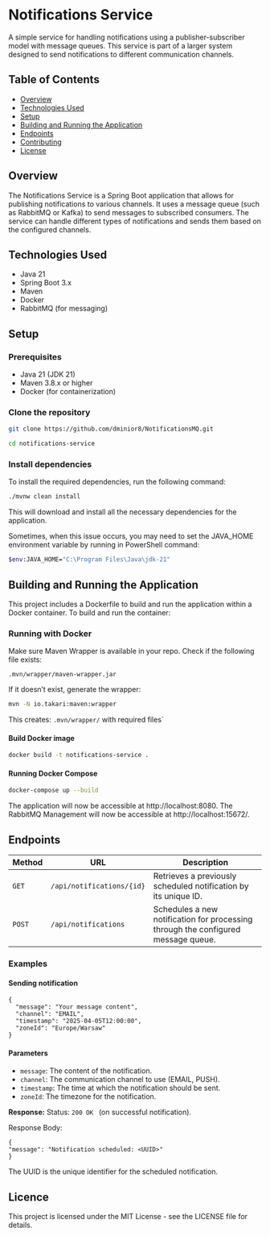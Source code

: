 # Notifications Service

A simple service for handling notifications using a publisher-subscriber model with message queues. This service is part of a larger system designed to send notifications to different communication channels.

## Table of Contents
- [Overview](#overview)
- [Technologies Used](#technologies-used)
- [Setup](#setup)
- [Building and Running the Application](#building-and-running-the-application)
- [Endpoints](#endpoints)
- [Contributing](#contributing)
- [License](#license)

## Overview
The Notifications Service is a Spring Boot application that allows for publishing notifications to various channels. It uses a message queue (such as RabbitMQ or Kafka) to send messages to subscribed consumers. The service can handle different types of notifications and sends them based on the configured channels.

## Technologies Used
- Java 21
- Spring Boot 3.x
- Maven
- Docker
- RabbitMQ (for messaging)

## Setup

### Prerequisites
- Java 21 (JDK 21)
- Maven 3.8.x or higher
- Docker (for containerization)

### Clone the repository
```bash
git clone https://github.com/dminior8/NotificationsMQ.git
```
```bash
cd notifications-service
```

### Install dependencies
To install the required dependencies, run the following command:

```bash
./mvnw clean install
```
This will download and install all the necessary dependencies for the application.

Sometimes, when this issue occurs, you may need to set the JAVA_HOME environment variable by running in PowerShell command:

```bash
$env:JAVA_HOME="C:\Program Files\Java\jdk-21"
```

## Building and Running the Application
This project includes a Dockerfile to build and run the application within a Docker container. To build and run the container:

### Running with Docker

Make sure Maven Wrapper is available in your repo. Check if the following file exists:
````
.mvn/wrapper/maven-wrapper.jar
````

If it doesn’t exist, generate the wrapper:
```bash
mvn -N io.takari:maven:wrapper
```

This creates:
`.mvn/wrapper/` with required files`


#### Build Docker image
```bash
docker build -t notifications-service .
```

#### Running Docker Compose
```bash
docker-compose up --build
```
The application will now be accessible at http://localhost:8080.
The RabbitMQ Management will now be accessible at http://localhost:15672/.


## Endpoints

| Method   | URL                       | Description                                                                       |
| -------- |---------------------------|-----------------------------------------------------------------------------------|
| `GET`    | `/api/notifications/{id}` | Retrieves a previously scheduled notification by its unique ID.                                |
| `POST`   | `/api/notifications`              | Schedules a new notification for processing through the configured message queue. |


### Examples

#### Sending notification

```
{
  "message": "Your message content",
  "channel": "EMAIL",
  "timestamp": "2025-04-05T12:00:00",
  "zoneId": "Europe/Warsaw"
}
```
#### Parameters
- ```message```: The content of the notification.
- ```channel```: The communication channel to use (EMAIL, PUSH).
- ```timestamp```: The time at which the notification should be sent.
- ```zoneId```: The timezone for the notification.

**Response:**
Status: ```200 OK ``` (on successful notification).

Response Body:
```
{
"message": "Notification scheduled: <UUID>"
}
```
The UUID is the unique identifier for the scheduled notification.

## Licence
This project is licensed under the MIT License - see the LICENSE file for details.